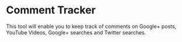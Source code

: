 # Comment Tracker

This tool will enable you to keep track of comments on Google+ posts, YouTube Videos, Google+ searches and Twitter searches.

